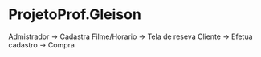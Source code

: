 # ProjetoProf.Gleison 
Admistrador -> Cadastra Filme/Horario 
            -> Tela de reseva
Cliente -> Efetua cadastro
        -> Compra
